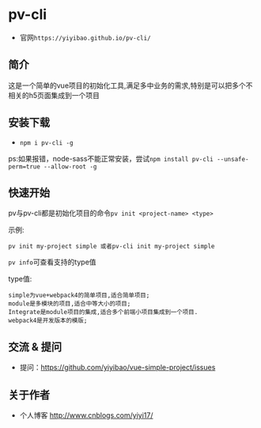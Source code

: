 # pv-cli

- 官网`https://yiyibao.github.io/pv-cli/`

## 简介

这是一个简单的vue项目的初始化工具,满足多中业务的需求,特别是可以把多个不相关的h5页面集成到一个项目

## 安装下载

- `npm i pv-cli -g`

ps:如果报错，node-sass不能正常安装，尝试`npm install pv-cli --unsafe-perm=true --allow-root -g`

## 快速开始

pv与pv-cli都是初始化项目的命令`pv init <project-name> <type> `

示例:

    pv init my-project simple 或者pv-cli init my-project simple

`pv info`可查看支持的type值

type值:

    simple为vue+webpack4的简单项目,适合简单项目;
    module是多模块的项目,适合中等大小的项目;
    Integrate是module项目的集成,适合多个前端小项目集成到一个项目.
    webpack4是开发版本的模版;


## 交流 & 提问

- 提问：https://github.com/yiyibao/vue-simple-project/issues


## 关于作者

- 个人博客 http://www.cnblogs.com/yiyi17/
